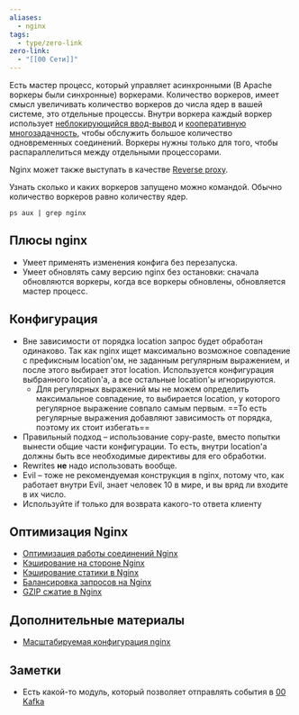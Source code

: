 ```yaml
---
aliases:
  - nginx
tags:
  - type/zero-link
zero-link:
  - "[[00 Сети]]"
---
```

Есть мастер процесс, который управляет асинхронными (В Apache воркеры были синхронные) воркерами. Количество воркеров, имеет смысл увеличивать количество воркеров до числа ядер в вашей системе, это отдельные процессы. Внутри воркера каждый воркер использует [неблокирующийся ввод-вывод](Не%20блокирующийся%20ввод-вывод.md) и [кооперативную многозадачность](Кооперативная%20многозадачность.md), чтобы обслужить большое количество одновременных соединений. Воркеры нужны только для того, чтобы распараллелиться между отдельными процессорами.

Nginx может также выступать в качестве [Rеverse proxy](Rеverse%20proxy.md).

Узнать сколько и каких воркеров запущено можно командой. Обычно количество воркеров равно количеству ядер.
```
ps aux | grep nginx
```

## Плюсы nginx
- Умеет применять изменения конфига без перезапуска. 
- Умеет обновлять саму версию nginx без остановки: сначала обновляются воркеры, когда все воркеры обновлены, обновляется мастер процесс.

## Конфигурация
- Вне зависимости от порядка location запрос будет обработан одинаково. Так как nginx ищет максимально возможное совпадение с префиксным location'ом, не заданным регулярным выражением, и после этого выбирает этот location. Используется конфигурация выбранного location'а, а все остальные location'ы игнорируются.
	- Для регулярных выражений мы не можем определить максимальное совпадение, то выбирается location, у которого регулярное выражение совпало самым первым. ==То есть регулярные выражения добавляют зависимость от порядка, поэтому их стоит избегать==
- Правильный подход – использование copy-paste, вместо попытки вынести общие части конфигурации. То есть, внутри location'а должны быть все необходимые директивы для его обработки.
- Rewrites **не** надо использовать вообще.
- Evil – тоже не рекомендуемая конструкция в nginx, потому что, как работает внутри Evil, знает человек 10 в мире, и вы вряд ли входите в их число.
- Используйте if только для возврата какого-то ответа клиенту
## Оптимизация Nginx
- [Оптимизация работы соединений Nginx](Оптимизация%20работы%20соединений%20Nginx.md)
- [Кэширование на стороне Nginx](Кэширование%20на%20стороне%20Nginx.md)
- [Кэширование статики в Nginx](Кэширование%20статики%20в%20Nginx.md)
- [Балансировка запросов на Nginx](Балансировка%20запросов%20на%20Nginx.md)
- [GZIP сжатие в Nginx](GZIP%20сжатие%20в%20Nginx.md)

## Дополнительные материалы
- [Масштабируемая конфигурация nginx](https://highload.guide/blog/scalable-configuration-nginx.html)

## Заметки
- Есть какой-то модуль, который позволяет отправлять события в [00 Kafka](00%20Kafka.md)